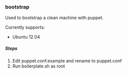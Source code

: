 ### bootstrap
Used to bootstrap a clean machine with puppet.

Currently supports:
* Ubuntu 12.04

##### Steps
1. Edit puppet.conf.example and rename to puppet.conf
2. Run boilerplate.sh as root

